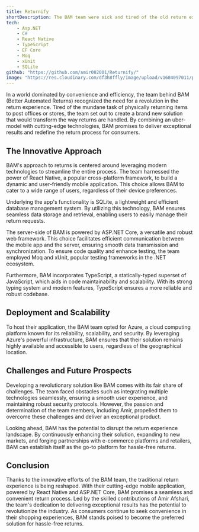 ```yaml
---
title: Returnify
shortDescription: The BAM team were sick and tired of the old return experience where you had to walk over to the post office or the store to drop off your return 🥱🥱🥱. We came up with a brand new way to handle returns! Using an uber-model, paired with the current domain, we promise to deliver amazing results 🧢.
tech: 
    - Asp.NET
    - C#
    - React Native
    - TypeScript
    - EF Core
    - Moq
    - xUnit
    - SQLite
github: "https://github.com/amir002001/Returnify/"
image: "https://res.cloudinary.com/df3h8ffly/image/upload/v1684097011/portfolio/returnify.webp"
---
```


In a world dominated by convenience and efficiency, the team behind BAM (Better Automated Returns) recognized the need for a revolution in the return experience. Tired of the mundane task of physically returning items to post offices or stores, the team set out to create a brand new solution that would transform the way returns are handled. By combining an uber-model with cutting-edge technologies, BAM promises to deliver exceptional results and redefine the return process for consumers.

The Innovative Approach
-----------------------

BAM's approach to returns is centered around leveraging modern technologies to streamline the entire process. The team harnessed the power of React Native, a popular cross-platform framework, to build a dynamic and user-friendly mobile application. This choice allows BAM to cater to a wide range of users, regardless of their device preferences.

Underlying the app's functionality is SQLite, a lightweight and efficient database management system. By utilizing this technology, BAM ensures seamless data storage and retrieval, enabling users to easily manage their return requests.

The server-side of BAM is powered by ASP.NET Core, a versatile and robust web framework. This choice facilitates efficient communication between the mobile app and the server, ensuring smooth data transmission and synchronization. To ensure code quality and enhance testing, the team employed Moq and xUnit, popular testing frameworks in the .NET ecosystem.

Furthermore, BAM incorporates TypeScript, a statically-typed superset of JavaScript, which aids in code maintainability and scalability. With its strong typing system and modern features, TypeScript ensures a more reliable and robust codebase.

Deployment and Scalability
--------------------------

To host their application, the BAM team opted for Azure, a cloud computing platform known for its reliability, scalability, and security. By leveraging Azure's powerful infrastructure, BAM ensures that their solution remains highly available and accessible to users, regardless of the geographical location.

Challenges and Future Prospects
-------------------------------

Developing a revolutionary solution like BAM comes with its fair share of challenges. The team faced obstacles such as integrating multiple technologies seamlessly, ensuring a smooth user experience, and maintaining robust security protocols. However, the passion and determination of the team members, including Amir, propelled them to overcome these challenges and deliver an exceptional product.

Looking ahead, BAM has the potential to disrupt the return experience landscape. By continuously enhancing their solution, expanding to new markets, and forging partnerships with e-commerce platforms and retailers, BAM can establish itself as the go-to platform for hassle-free returns.

Conclusion
----------

Thanks to the innovative efforts of the BAM team, the traditional return experience is being reshaped. With their cutting-edge mobile application, powered by React Native and ASP.NET Core, BAM promises a seamless and convenient return process. Led by the skilled contributions of Amir Afshari, the team's dedication to delivering exceptional results has the potential to revolutionize the industry. As consumers continue to seek convenience in their shopping experiences, BAM stands poised to become the preferred solution for hassle-free returns.
